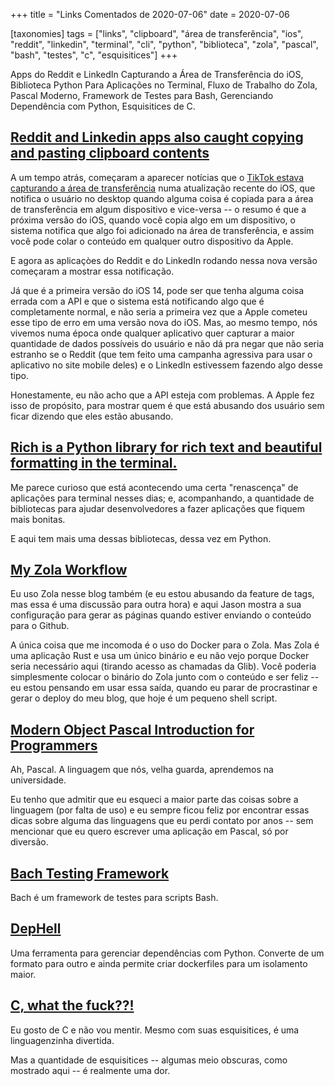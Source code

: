 +++
title = "Links Comentados de 2020-07-06"
date = 2020-07-06

[taxonomies]
tags = ["links", "clipboard", "área de transferência", "ios", "reddit",
"linkedin", "terminal", "cli", "python", "biblioteca", "zola", "pascal",
"bash", "testes", "c", "esquisitices"]
+++

Apps do Reddit e LinkedIn Capturando a Área de Transferência do iOS,
Biblioteca Python Para Aplicações no Terminal, Fluxo de Trabalho do Zola,
Pascal Moderno, Framework de Testes para Bash, Gerenciando Dependência com
Python, Esquisitices de C.

<!-- more -->

## [Reddit and Linkedin apps also caught copying and pasting clipboard contents](https://www.privateinternetaccess.com/blog/reddit-and-linkedin-apps-also-caught-copying-and-pasting-clipboard-contents/)

A um tempo atrás, começaram a aparecer notícias que o [TikTok estava
capturando a área de
transferência](https://twitter.com/jeremyburge/status/1275896482433040386)
numa atualização recente do iOS, que notifica o usuário no desktop quando
alguma coisa é copiada para a área de transferência em algum dispositivo e
vice-versa -- o resumo é que a próxima versão do iOS, quando você copia algo
em um dispositivo, o sistema notifica que algo foi adicionado na área de
transferência, e assim você pode colar o conteúdo em qualquer outro
dispositivo da Apple.

E agora as aplicaçòes do Reddit e do LinkedIn rodando nessa nova versão
começaram a mostrar essa notificação.

Já que é a primeira versão do iOS 14, pode ser que tenha alguma coisa errada
com a API e que o sistema está notificando algo que é completamente normal, e
não seria a primeira vez que a Apple cometeu esse tipo de erro em uma versão
nova do iOS. Mas, ao mesmo tempo, nós vivemos numa época onde qualquer
aplicativo quer capturar a maior quantidade de dados possíveis do usuário e
não dá pra negar que não seria estranho se o Reddit (que tem feito uma
campanha agressiva para usar o aplicativo no site mobile deles) e o LinkedIn
estivessem fazendo algo desse tipo.

Honestamente, eu não acho que a API esteja com problemas. A Apple fez isso de
propósito, para mostrar quem é que está abusando dos usuário sem ficar dizendo
que eles estão abusando.

## [Rich is a Python library for rich text and beautiful formatting in the terminal.](https://github.com/willmcgugan/rich)

Me parece curioso que está acontecendo uma certa "renascença" de aplicações
para terminal nesses dias; e, acompanhando, a quantidade de bibliotecas para
ajudar desenvolvedores a fazer aplicações que fiquem mais bonitas.

E aqui tem mais uma dessas bibliotecas, dessa vez em Python.

## [My Zola Workflow](https://0xc45.com/blog/my-zola-workflow/)

Eu uso Zola nesse blog também (e eu estou abusando da feature de tags, mas
essa é uma discussão para outra hora) e aqui Jason mostra a sua configuração
para gerar as páginas quando estiver enviando o conteúdo para o Github.

A única coisa que me incomoda é o uso do Docker para o Zola. Mas Zola é uma
aplicação Rust e usa um único binário e eu não vejo porque Docker seria
necessário aqui (tirando acesso as chamadas da Glib). Você poderia
simplesmente colocar o binário do Zola junto com o conteúdo e ser feliz -- eu
estou pensando em usar essa saída, quando eu parar de procrastinar e gerar o
deploy do meu blog, que hoje é um pequeno shell script.

## [Modern Object Pascal Introduction for Programmers](http://newpascal.org/assets/modern_pascal_introduction.html)

Ah, Pascal. A linguagem que nós, velha guarda, aprendemos na universidade.

Eu tenho que admitir que eu esqueci a maior parte das coisas sobre a linguagem
(por falta de uso) e eu sempre ficou feliz por encontrar essas dicas sobre
alguma das linguagens que eu perdi contato por anos -- sem mencionar que eu
quero escrever uma aplicação em Pascal, só por diversão.

## [Bach Testing Framework](https://bach.sh/)

Bach é um framework de testes para scripts Bash.

## [DepHell](https://dephell.readthedocs.io/)

Uma ferramenta para gerenciar dependências com Python. Converte de um formato
para outro e ainda permite criar dockerfiles para um isolamento maior.

## [C, what the fuck??!](https://bowero.nl/blog/2019/12/15/c-what-the-fuck/)

Eu gosto de C e não vou mentir. Mesmo com suas esquisitices, é uma
linguagenzinha divertida.

Mas a quantidade de esquisitices -- algumas meio obscuras, como mostrado aqui
-- é realmente uma dor.

<!-- 
vim:spelllang=pt:
-->
